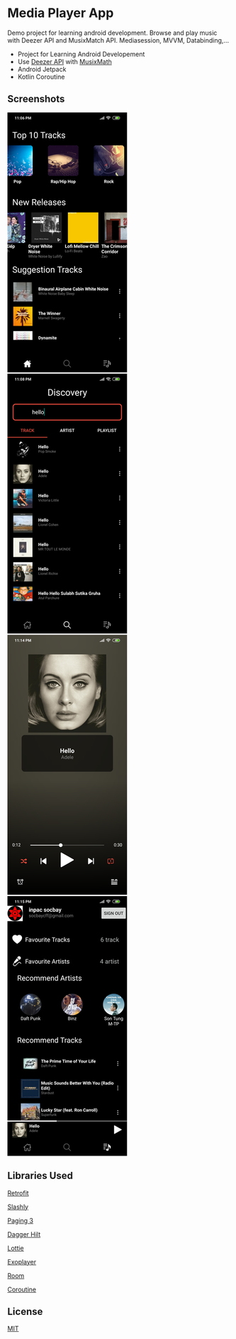 # Media Player App

Demo project for learning android development. Browse and play music with Deezer API and MusixMatch API. Mediasession, MVVM, Databinding,...
- Project for Learning Android Developement
- Use [Deezer API](https://developers.deezer.com/api) with [MusixMath](https://developer.musixmatch.com/)
-  Android Jetpack
-  Kotlin Coroutine

## Screenshots

![Home](https://github.com/khangle99/MediaPlayerApp/blob/dev/screenshots/musicplayer_home.png)
![Search](https://github.com/khangle99/MediaPlayerApp/blob/dev/screenshots/musicplayer_search.png)
![Play](https://github.com/khangle99/MediaPlayerApp/blob/dev/screenshots/musicplayer_play.png)
![Library](https://github.com/khangle99/MediaPlayerApp/blob/dev/screenshots/musicplayer_library.png)

## Libraries Used
[Retrofit](https://square.github.io/retrofit/)

[Slashly](https://github.com/rahuldange09/Splashy)

[Paging 3](https://developer.android.com/topic/libraries/architecture/paging/v3-overview)

[Dagger Hilt](https://dagger.dev/hilt/)

[Lottie](https://github.com/airbnb/lottie-android)

[Exoplayer](https://github.com/google/ExoPlayer)

[Room](https://developer.android.com/training/data-storage/room)

[Coroutine](https://developer.android.com/kotlin/coroutines)


## License
[MIT](https://choosealicense.com/licenses/mit/)
